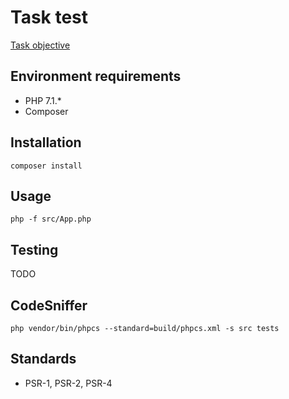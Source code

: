 # Task test #

[Task objective](task.md)

## Environment requirements ##

* PHP 7.1.*
* Composer

## Installation ##

```
composer install
```

## Usage ##

```
php -f src/App.php
```

## Testing ##

TODO

## CodeSniffer

```
php vendor/bin/phpcs --standard=build/phpcs.xml -s src tests
```

## Standards ##

* PSR-1, PSR-2, PSR-4
